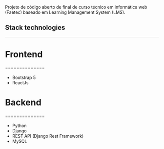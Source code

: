 Projeto de código aberto de final de curso técnico em informática web (Faetec) baseado em Learning Management System  (LMS).

## Stack technologies
-------------------------------------

# Frontend
==============
- Bootstrap 5
- ReactJs

# Backend
==============
- Python
- Django
- REST API (Django Rest Framework)
- MySQL
